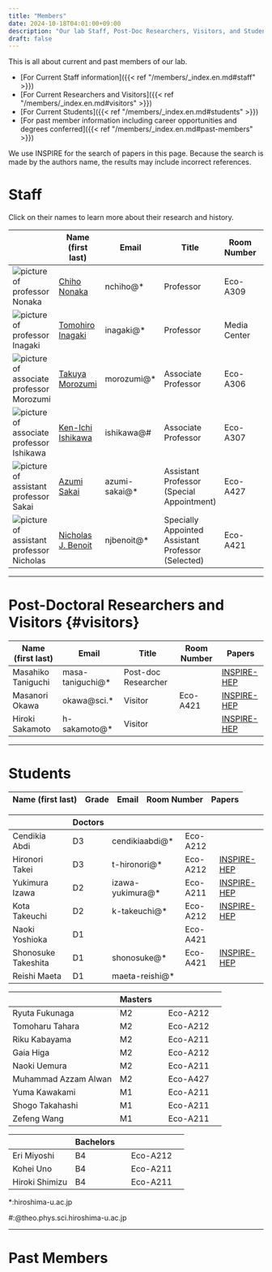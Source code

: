```yaml
---
title: "Members"
date: 2024-10-18T04:01:00+09:00
description: "Our lab Staff, Post-Doc Researchers, Visitors, and Students"
draft: false
---
```


This is all about current and past members of our lab.

* [For Current Staff information]({{< ref "/members/_index.en.md#staff" >}})
* [For Current Researchers and Visitors]({{< ref "/members/_index.en.md#visitors" >}})
* [For Current Students]({{< ref "/members/_index.en.md#students" >}})
* [For past member information including career opportunities and degrees conferred]({{< ref "/members/_index.en.md#past-members" >}})

We use INSPIRE for the search of papers in this page.
Because the search is made by the authors name, the results may include incorrect references.

# Staff
Click on their names to learn more about their research and history.

| | Name (first last) | Email | Title | Room Number | Papers | Researcher Introduction |
| --- | ---- | ---- | ---- | ----- | ---- | ---- |
| ![picture of professor Nonaka](imgs/staff/nonaka_atarashi.jpg "memberimg") | [Chiho Nonaka](https://seeds.office.hiroshima-u.ac.jp/profile/en.d02aa0cf7fd0bf59520e17560c007669.html) | nchiho@* | Professor | Eco-A309 | [INSPIRE-HEP](https://inspirehep.net/search?p=a+chiho+nonaka) | [Research Introduction](https://archive2.hiroshima-u.ac.jp/nyushi/nanigamanaberuka2025/#page=11) |
| ![picture of professor Inagaki](imgs/staff/inagaki_atarashi.jpg "memberimg") | [Tomohiro Inagaki](https://home.hiroshima-u.ac.jp/inagaki/) | inagaki@*| Professor | Media Center | [INSPIRE-HEP](https://inspirehep.net/search?p=a+tomohiro+inagaki) | ---- |
| ![picture of associate professor Morozumi](imgs/staff/morozumi_atarashi.jpg "memberimg") | [Takuya Morozumi](members/staff/morozumi) | morozumi@* | Associate Professor | Eco-A306 | [INSPIRE-HEP](https://inspirehep.net/search?p=a+t.+morozumi) | ---- |
| ![picture of associate professor Ishikawa](imgs/staff/ishikawa_20210104.jpg "memberimg") | [Ken-Ichi Ishikawa](http://theo.phys.sci.hiroshima-u.ac.jp/~ishikawa/) | ishikawa@# | Associate Professor | Eco-A307 | [INSPIRE-HEP](https://inspirehep.net/search?p=a+k.+i.+ishikawa) | ---- |
| ![picture of assistant professor Sakai](imgs/staff/Sakai_picture.jpg "memberimg") | [Azumi Sakai](https://seeds.office.hiroshima-u.ac.jp/profile/en.46af3c3051ccaffd520e17560c007669.html) | azumi-sakai@* | Assistant Professor (Special Appointment)  | Eco-A427 | [INSPIRE-HEP](https://inspirehep.net/authors/2091512) | ---- |
|![picture of assistant professor Nicholas](imgs/staff/Nicholas_picture.jpg "memberimg") | [Nicholas J. Benoit](https://home.hiroshima-u.ac.jp/njbenoit/) | njbenoit@*   | Specially Appointed Assistant Professor (Selected)  | Eco-A421 | [INSPIRE-HEP](https://inspirehep.net/authors/2052008) | ---- |

---

# Post-Doctoral Researchers and Visitors {#visitors}
| Name (first last) | Email         | Title                       | Room Number | Papers |
|-----------------|---------------|------------------------------------------|-------------| ------ |
| Masahiko Taniguchi | masa-taniguchi@* | Post-doc Researcher  |  | [INSPIRE-HEP](https://inspirehep.net/literature?sort=mostrecent&size=25&page=1&q=aff%20hiroshima%20u.%20and%20a%20Masahiko%20Taniguchi) |
| Masanori Okawa     | okawa@sci.*  | Visitor             |  Eco-A421 | [INSPIRE-HEP](https://inspirehep.net/search?p=a+m.+okawa) |
| Hiroki Sakamoto    | h-sakamoto@* | Visitor             |   | [INSPIRE-HEP](https://inspirehep.net/search?p=a+H.Sakamoto.4) |

---

# Students
| Name (first last)           | Grade | Email       | Room Number | Papers  |
|-----------------------------|-------|-------------|-------------------------------|---------|

|   | Doctors  |  |  | |
|-----------------------------|-------|-------------|---------------------------------|---------|
| Cendikia Abdi               | D3 | cendikiaabdi@*     | Eco-A212 |   |
| Hironori Takei              | D3 |  t-hironori@*      | Eco-A212| [INSPIRE-HEP](https://inspirehep.net/literature?sort=mostrecent&size=25&page=1&q=aff%20hiroshima%20u.%20and%20a%20Hironori%20Takei)|
| Yukimura Izawa              | D2 | izawa-yukimura@*   | Eco-A211 | [INSPIRE-HEP](https://inspirehep.net/literature?sort=mostrecent&size=25&page=1&q=aff%20hiroshima%20u.%20and%20a%20Yukimura%20Izawa)|
| Kota Takeuchi               | D2 | k-takeuchi@*       | Eco-A212 | [INSPIRE-HEP](https://inspirehep.net/literature?sort=mostrecent&size=25&page=1&q=aff%20hiroshima%20u.%20and%20a%20Kota%20Takeuchi) |
| Naoki Yoshioka              | D1 |                | Eco-A421 |   |
| Shonosuke Takeshita         | D1 | shonosuke@*    | Eco-A421 | [INSPIRE-HEP](https://inspirehep.net/literature?sort=mostrecent&size=25&page=1&q=shonosuke%20takeshita) |
| Reishi Maeta                | D1 | maeta-reishi@* |  |   |

|   | Masters  |  |   | |
|----------------------------------|------|-------------|-----------------|-----------------------------------------------------------------------|
| Ryuta Fukunaga              | M2 |                | Eco-A212 |   |
| Tomoharu Tahara             | M2 |                | Eco-A212  |   |
| Riku Kabayama               | M2 |                | Eco-A211 |   |
| Gaia Higa                   | M2 |                | Eco-A212 |   |
| Naoki Uemura                | M2 |                | Eco-A211 |   |
| Muhammad Azzam Alwan        | M2 |                | Eco-A427 |   |
| Yuma Kawakami              | M1 |    | Eco-A211 |   |
| Shogo Takahashi            | M1 |    | Eco-A211 |   |
| Zefeng Wang                | M1 |    | Eco-A211 |   |

|   | Bachelors |  |  | |
|----------------------------------|------|-------------|-----------------|-----------------------------------------------------------------------|
|  Eri Miyoshi       | B4 |    | Eco-A212  |   |
|  Kohei Uno          | B4 |    | Eco-A211 |   |
|  Hiroki Shimizu       | B4 |    | Eco-A211  |   |

*:hiroshima-u.ac.jp

#:@theo.phys.sci.hiroshima-u.ac.jp

---

# Past Members
